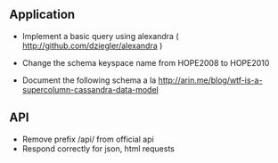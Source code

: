 Application
-----------

  * Implement a basic query using alexandra ( http://github.com/dziegler/alexandra )

  * Change the schema keyspace name from HOPE2008 to HOPE2010

  * Document the following schema a la http://arin.me/blog/wtf-is-a-supercolumn-cassandra-data-model

    <Keyspace Name="HOPE2008">
       <!-- Holds Historical Locations and Users Facing each other -->
       <ColumnFamily ColumnType="Super"
                     CompareWith="UTF8Type"
                     CompareSubcolumnsWith="UTF8Type"
                     Name="LocationHistory"/>
       <ColumnFamily Name="Speakers"/>
       <ColumnFamily Name="Talks"/>
       <!-- Holds Pings and when Users face each other -->
       <ColumnFamily Name="UserInteractions"/>

       <ColumnFamily Name="ConferenceRegions"/>
       <ColumnFamily Name="TagReaderLocations"/>
       <!-- Holds Country, Cell Providers, Current Location and Interests -->
       <ColumnFamily Name="Users"/>
     </Keyspace>

API
---

  * Remove prefix /api/ from official api
  * Respond correctly for json, html requests
